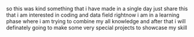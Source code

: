 so this was kind something that i have made in a single day just share this that i am interested in coding and data field 
rightnow i am in a learning phase where i am trying to combine my all knowledge and after that i will definately going to make some very special projects to showcase my skill
